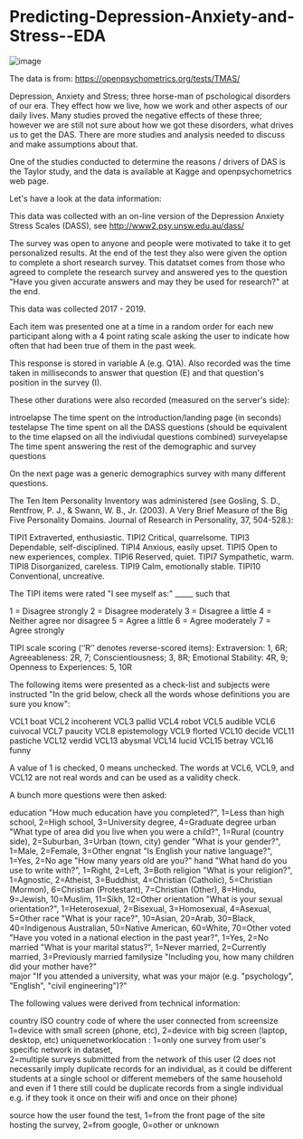 # Predicting-Depression-Anxiety-and-Stress--EDA

![image](https://user-images.githubusercontent.com/49836317/150532683-679f07d5-b92f-4e42-ba87-67f26d1f9da7.png)



The data is from: https://openpsychometrics.org/tests/TMAS/

Depression, Anxiety and Stress; three horse-man of pschological disorders of our era. They effect how we live, how we work and other aspects of our daily lives. Many studies proved the negative effects of these three; however we are still not sure about how we got these disorders, what drives us to get the DAS. There are more studies and analysis needed to discuss and make assumptions about that.

One of the studies conducted to determine the reasons / drivers of DAS is the Taylor study, and the data is available at Kagge and openpsychometrics web page.

Let's have a look at the data information:

This data was collected with an on-line version of the Depression Anxiety Stress
Scales (DASS), see http://www2.psy.unsw.edu.au/dass/

The survey was open to anyone and people were motivated to take it to get 
personalized results. At the end of the test they also were given the option to 
complete a short research survey. 
This datatset comes from those who agreed to complete the research survey and answered 
yes to the question "Have you given accurate answers and may they be used for research?" 
at the end.

This data was collected 2017 - 2019.

Each item was presented one at a time in a random order for each new participant 
along with a 4 point rating scale asking the user to indicate how often that had 
been true of them in the past week.

This response is stored in variable A (e.g. Q1A). 
Also recorded was the time taken in milliseconds to answer that question (E)
and that question's position in the survey (I).

These other durations were also recorded (measured on the server's side):

introelapse        The time spent on the introduction/landing page (in seconds)
testelapse        The time spent on all the DASS questions (should be equivalent to the time elapsed on all the indiviudal questions combined)
surveyelapse    The time spent answering the rest of the demographic and survey questions

On the next page was a generic demographics survey with many different questions.

The Ten Item Personality Inventory was administered 
(see Gosling, S. D., Rentfrow, P. J., & Swann, W. B., Jr. (2003). 
A Very Brief Measure of the Big Five Personality Domains. Journal of Research in Personality, 37, 504-528.):

TIPI1    Extraverted, enthusiastic.
TIPI2    Critical, quarrelsome.
TIPI3    Dependable, self-disciplined.
TIPI4    Anxious, easily upset.
TIPI5    Open to new experiences, complex.
TIPI6    Reserved, quiet.
TIPI7    Sympathetic, warm.
TIPI8    Disorganized, careless.
TIPI9    Calm, emotionally stable.
TIPI10    Conventional, uncreative.

The TIPI items were rated "I see myself as:" _____ such that

1 = Disagree strongly
2 = Disagree moderately
3 = Disagree a little
4 = Neither agree nor disagree
5 = Agree a little
6 = Agree moderately
7 = Agree strongly

TIPI scale scoring (‘‘R’’ denotes reverse-scored items): Extraversion: 1, 6R; Agreeableness: 2R, 7;
Conscientiousness; 3, 8R; Emotional Stability: 4R, 9; Openness to Experiences: 5, 10R

The following items were presented as a check-list and subjects were instructed "In the grid below, check all the words whose definitions you are sure you know":

VCL1    boat
VCL2    incoherent
VCL3    pallid
VCL4    robot
VCL5    audible
VCL6    cuivocal
VCL7    paucity
VCL8    epistemology
VCL9    florted
VCL10    decide
VCL11    pastiche
VCL12    verdid
VCL13    abysmal
VCL14    lucid
VCL15    betray
VCL16    funny

A value of 1 is checked, 0 means unchecked. The words at VCL6, VCL9, and VCL12
are not real words and can be used as a validity check.

A bunch more questions were then asked:


education    "How much education have you completed?", 1=Less than high school, 2=High school, 3=University degree, 4=Graduate degree
urban        "What type of area did you live when you were a child?", 1=Rural  (country side), 2=Suburban, 3=Urban (town, city)
gender       "What is your gender?", 1=Male, 2=Female, 3=Other
engnat       "Is English your native language?", 1=Yes, 2=No
age          "How many years old are you?"
hand         "What hand do you use to write with?", 1=Right, 2=Left, 3=Both
religion     "What is your religion?", 1=Agnostic, 2=Atheist, 3=Buddhist, 4=Christian (Catholic), 5=Christian (Mormon), 6=Christian (Protestant),  7=Christian (Other), 8=Hindu, 9=Jewish, 10=Muslim, 11=Sikh, 12=Other
orientation  "What is your sexual orientation?", 1=Heterosexual, 2=Bisexual, 3=Homosexual, 4=Asexual, 5=Other
race        "What is your race?", 10=Asian, 20=Arab, 30=Black, 40=Indigenous Australian, 50=Native American, 60=White, 70=Other
voted       "Have you voted in a national election in the past year?", 1=Yes, 2=No
married     "What is your marital status?", 1=Never married, 2=Currently married, 3=Previously married
familysize  "Including you, how many children did  your mother have?"        
major       "If you attended a university, what was your major (e.g. "psychology",  "English", "civil engineering")?"

The following values were derived from technical information:

country      ISO country code of where the user connected from
screensize   1=device with small screen (phone, etc), 2=device with big screen (laptop, desktop, etc)
uniquenetworklocation :     1=only one survey from user's specific network in dataset,  
2=multiple surveys submitted from the network of this user (2 does not necessarily imply 
duplicate records for an individual, as it could be different students at a single school 
or different memebers of the same household and even if 1 there still could be duplicate records 
from a single individual e.g. if they took it once  on their wifi and once on their phone)

source       how the user found the test, 1=from the front page of the site hosting
the survey, 2=from google, 0=other or unknown
